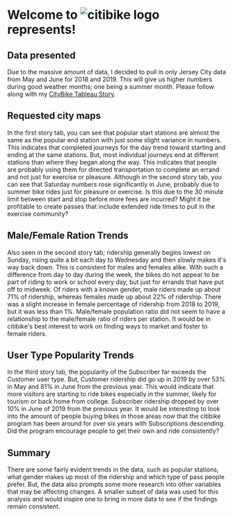 # Welcome to ![citibike logo](https://github.com/rneitzey/rneitzey/blob/master/citibike.jpg) represents!

## Data presented
Due to the massive amount of data, I decided to pull in only Jersey City data from May and June for 2018 and 2019. This will give us higher numbers during good weather months; one being a summer month. Please follow along with my [CityBike Tableau Story](https://public.tableau.com/profile/regina.neitzey#!/vizhome/CityBike_15846743652260/20182019fromMayJune-JerseyCitydata). 

## Requested city maps
In the first story tab, you can see that popular start stations are almost the same as the popular end station with just some slight variance in numbers. This indicates that completed journeys for the day trend toward starting and ending at the same stations.  But, most individual journeys end at different stations than where they began along the way. This indicates that people are probably using them for directed transportation to complete an errand and not just for exercise or pleasure. Although in the second story tab, you can see that Saturday numbers rose significantly in June, probably due to summer bike rides just for pleasure or exercise. Is this due to the 30 minute limit between start and stop before more fees are incurred? Might it be profitable to create passes that include extended ride times to pull in the exercise community?

## Male/Female Ration Trends
Also seen in the second story tab; ridership generally begins lowest on Sunday, rising quite a bit each day to Wednesday and then slowly makes it's way back down. This is consistent for males and females alike. With such a difference from day to day during the week, the bikes do not appear to be part of riding to work or school every day, but just for errands that have put off to midweek. Of riders with a known gender, male riders made up about 71% of ridership, whereas females made up about 22% of ridership. There was a slight increase in female percentage of ridership from 2018 to 2019, but it was less than 1%. Male/female population ratio did not seem to have a relationship to the male/female ratio of riders per station. It would be in citibike's best interest to work on finding ways to market and foster to female riders. 

## User Type Popularity Trends
In the third story tab, the popularity of the Subscriber far exceeds the Customer user type. But, Customer ridership did go up in 2019 by over 53% in May and 81% in June from the previous year. This would indicate that more visitors are starting to ride bikes especially in the summer, likely for tourism or back home from college. Subscriber ridership dropped by over 10% in June of 2019 from the previous year. It would be interesting to look into the amount of people buying bikes in those areas now that the citibike program has been around for over six years with Subscriptions descending. Did the program encourage people to get their own and ride consistently? 

## Summary
There are some fairly evident trends in the data, such as popular stations, what gender makes up most of the ridership and which type of pass people prefer. But, the data also prompts some more research into other variables that may be affecting changes. A smaller subset of data was used for this analysis and would inspire one to bring in more data to see if the findings remain consistent.
